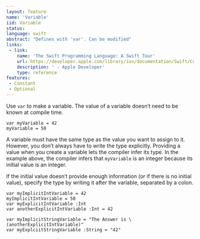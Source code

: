```yaml
---
layout: feature
name: 'Variable'
iid: Variable
status: 
language: swift
abstract: "Defines with 'var'. Can be modified"
links:
 - link:
    name: 'The Swift Programming Language: A Swift Tour'
    url: https://developer.apple.com/library/ios/documentation/Swift/Conceptual/Swift_Programming_Language/GuidedTour.html#//apple_ref/doc/uid/TP40014097-CH2-ID1
    description: ' - Apple Developer'
    type: reference
features:
 - Constant
 - Optional
---
```


Use `var` to make a variable. The value of a variable doesn’t need to be known at compile time.

<pre><code>var myVariable = 42
myVariable = 50
</code></pre>

A variable must have the same type as the value you want to assign to it. However, you don’t always have to write the type explicitly. Providing a value when you create a variable lets the compiler infer its type. In the example above, the compiler infers that `myVariable` is an integer because its initial value is an integer.

If the initial value doesn’t provide enough information (or if there is no initial value), specify the type by writing it after the variable, separated by a colon.

<pre><code>var myImplicitIntVariable = 42
myImplicitIntVariable = 50
var myExplicitIntVariable :Int
var anotherExplicitIntVariable :Int = 42

var myImplicitStringVariable = "The Answer is \(anotherExplicitIntVariable)"
var myExplciitStringVariable :String = "42"
</code></pre>